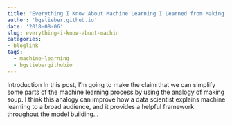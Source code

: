 ```yaml
---
title: "Everything I Know About Machine Learning I Learned from Making Soup"
author: 'bgstieber.github.io'
date: '2018-08-06'
slug: everything-i-know-about-machin
categories:
- bloglink
tags:
  - machine-learning
  - bgstiebergithubio
---
```


IntroductionIn this post, I’m going to make the claim that we can simplify some parts of the machine learning process by using the analogy of making soup. I think this analogy can improve how a data scientist explains machine learning to a broad audience, and it provides a helpful framework throughout the model building[... <i class="fas fa-external-link-alt"></i>](https://bgstieber.github.io/post/everything-i-know-about-machine-learning-i-learned-from-making-soup/)

